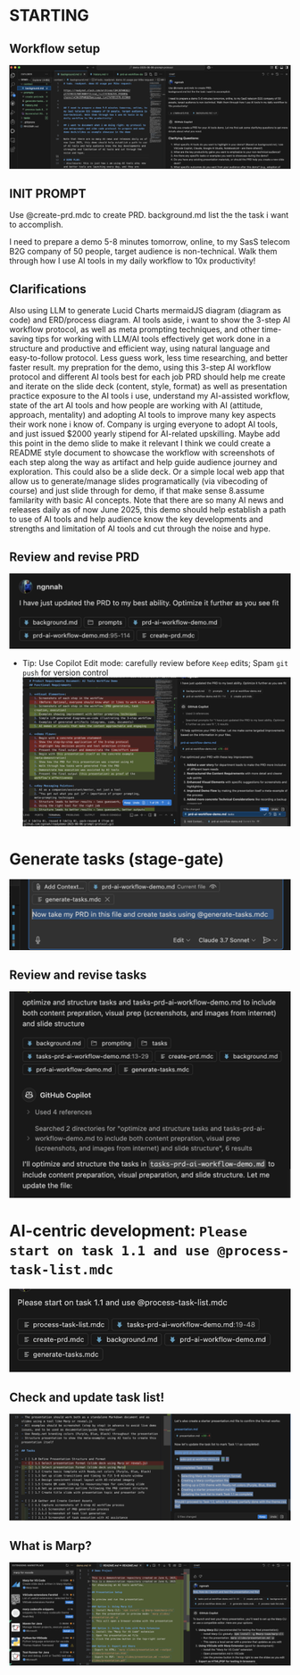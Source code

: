 # STARTING

## Workflow setup
![alt text](image.png)

## INIT PROMPT
Use @create-prd.mdc to create PRD.
background.md list the the task i want to accomplish.

I need to prepare a demo 5-8 minutes tomorrow, online, to my SasS telecom B2G company of 50 people, target audience is non-technical. Walk them through how I use AI tools in my daily workflow to 10x productivity!


## Clarifications
Also using LLM to generate Lucid Charts mermaidJS diagram (diagram as code) and ERD/process diagram. AI tools aside, i want to show the 3-step AI workflow protocol, as well as meta prompting techniques, and other time-saving tips for working with LLM/AI tools effectively
get work done in a structure and productive and efficient way, using natural language and easy-to-follow protocol. Less guess work, less time researching, and better faster result.
my prepration for the demo, using this 3-step AI workflow protocol and different AI tools best for each job
PRD should help me create and iterate on the slide deck (content, style, format) as well as presentation practice
exposure to the AI tools i use, understand my AI-assisted workflow, state of the art AI tools and how people are working with AI (attitude, approach, mentality) and adopting AI tools to improve many key aspects their work
none i know of. Company is urging everyone to adopt AI tools, and just issued $2000 yearly stipend for AI-related upskilling. Maybe add this point in the demo slide to make it relevant
I think we could create a README style document to showcase the workflow with screenshots of each step along the way as artifact and help guide audience journey and exploration. This could also be a slide deck. Or a simple local web app that allow us to generate/manage slides programatically (via vibecoding of course) and just slide through for demo, if that make sense
8.assume familarity with basic AI concepts. Note that there are so many AI news and releases daily as of now June 2025, this demo should help establish a path to use of AI tools and help audience know the key developments and strengths and limitation of AI tools and cut through the noise and hype.


## Review and revise PRD
![alt text](image-1.png)

- Tip: Use Copilot Edit mode: carefully review before `Keep` edits; Spam `git push` for version control
![alt text](image-2.png)


# Generate tasks (stage-gate)
![alt text](image-3.png)

## Review and revise tasks
![alt text](image-4.png)

# AI-centric development: `Please start on task 1.1 and use @process-task-list.mdc`
![alt text](image-5.png)

## Check and update task list!
![alt text](image-6.png)


## What is Marp? 
![alt text](image-7.png)